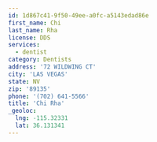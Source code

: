 ```yaml
---
id: 1d867c41-9f50-49ee-a0fc-a5143edad86e
first_name: Chi
last_name: Rha
license: DDS
services:
  - dentist
category: Dentists
address: '72 WILDWING CT'
city: 'LAS VEGAS'
state: NV
zip: '89135'
phone: '(702) 641-5566'
title: 'Chi Rha'
_geoloc:
  lng: -115.32331
  lat: 36.131341
---
```

